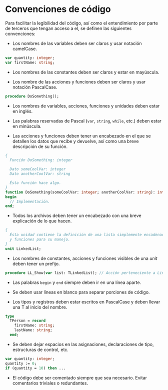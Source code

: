 # Convenciones de código

Para facilitar la legibilidad del código, así como el entendimiento por parte
de terceros que tengan acceso a el, se definen las siguientes convenciones:

* Los nombres de las variables deben ser claros y usar notación camelCase.

```pascal
var quantity: integer;
var firstName: string;
```

* Los nombres de las constantes deben ser claros y estar en mayúscula.

* Los nombre de las acciones y funciones deben ser claros y usar notación PascalCase.

```pascal
procedure DoSomething();
```

* Los nombres de variables, acciones, funciones y unidades deben estar en inglés.

* Las palabras reservadas de Pascal (`var`, `string`, `while`, etc.) deben estar en minúscula.

* Las acciones y funciones deben tener un encabezado en el que se detallen los
datos que recibe y devuelve, así como una breve descripción de su función.

```pascal
{
  Función DoSomething: integer

  Dato someCoolVar: integer
  Dato anotherCoolVar: string

  Ésta función hace algo.
}
function DoSomething(someCoolVar: integer; anotherCoolVar: string): integer;
begin
  // Implementación.
end;
```

* Todos los archivos deben tener un encabezado con una breve explicación de lo
que hacen.

```pascal
{
  Ésta unidad contiene la definición de una lista simplemente encadenada
  y funciones para su manejo.
}
unit LinkedList;
```

* Los nombres de constantes, acciones y funciones visibles de una *unit* deben tener un prefijo.

```pascal
procedure LL_Show(var list: TLinkedList); // Acción perteneciente a LinkedList.
```

* Las palabras `begin` y `end` siempre deben ir en una línea aparte.

* Se deben usar líneas en blanco para separar porciones de código.

* Los tipos y registros deben estar escritos en PascalCase y deben llevar una T al
inicio del nombre.

```pascal
type
  TPerson = record
    firstName: string;
    lastName: string;
  end;
```

* Se deben dejar espacios en las asignaciones, declaraciones de tipo, estructuras de control, etc.

```pascal
var quantity: integer;
quantity := 0;
if (quantity = 10) then ...
```

* El código debe ser comentado siempre que sea necesario. Evitar comentarios triviales o redundantes.
